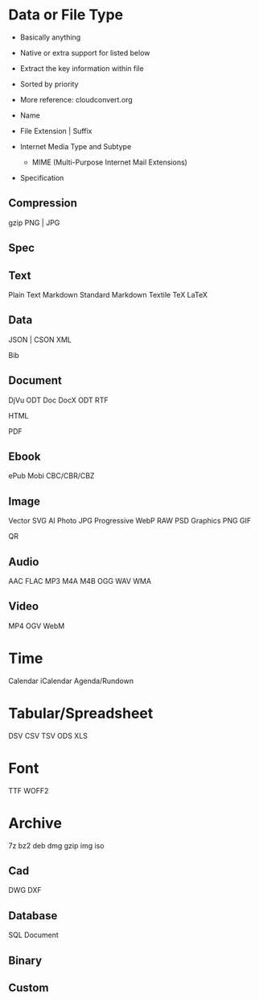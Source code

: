 Data or File Type
=================

- Basically anything
- Native or extra support for listed below
- Extract the key information within file
- Sorted by priority
- More reference: cloudconvert.org

- Name
- File Extension | Suffix
- Internet Media Type and Subtype
  - MIME (Multi-Purpose Internet Mail Extensions)
- Specification

Compression
-----------

gzip
PNG | JPG

Spec
----

## Text

Plain Text
Markdown
  Standard Markdown
Textile
TeX
  LaTeX

## Data

JSON | CSON
XML

Bib

## Document

DjVu
ODT
Doc
DocX
ODT
RTF

HTML

PDF

## Ebook

ePub
Mobi
CBC/CBR/CBZ

## Image

Vector
  SVG
  AI
Photo
  JPG
    Progressive
  WebP
  RAW
  PSD
Graphics
  PNG
  GIF

QR

## Audio

AAC
FLAC
MP3
M4A
M4B
OGG
WAV
WMA

## Video

MP4
OGV
WebM

# Time

Calendar
  iCalendar
Agenda/Rundown

# Tabular/Spreadsheet

DSV
  CSV
  TSV
ODS
XLS

# Font

TTF
WOFF2

# Archive

7z
bz2
deb
dmg
gzip
img
iso

## Cad

DWG
DXF

## Database

SQL
Document

## Binary

## Custom

